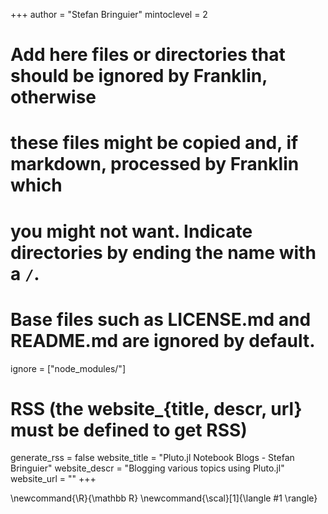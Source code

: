 <!--
Add here global page variables to use throughout your website.
-->
+++
author = "Stefan Bringuier"
mintoclevel = 2

# Add here files or directories that should be ignored by Franklin, otherwise
# these files might be copied and, if markdown, processed by Franklin which
# you might not want. Indicate directories by ending the name with a `/`.
# Base files such as LICENSE.md and README.md are ignored by default.
ignore = ["node_modules/"]

# RSS (the website_{title, descr, url} must be defined to get RSS)
generate_rss =  false
website_title = "Pluto.jl Notebook Blogs - Stefan Bringuier"
website_descr = "Blogging various topics using Pluto.jl"
website_url   = ""
+++

<!--
Add here global latex commands to use throughout your pages.
-->
\newcommand{\R}{\mathbb R}
\newcommand{\scal}[1]{\langle #1 \rangle}
